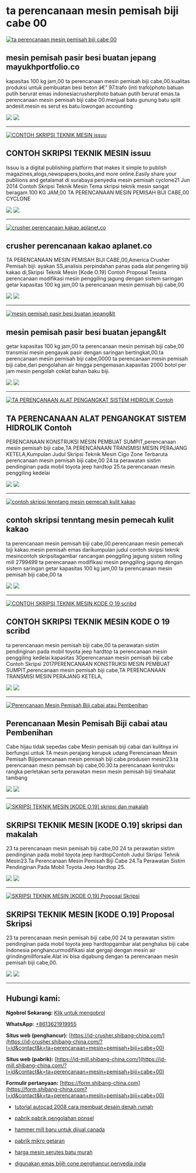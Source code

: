 # ta perencanaan mesin pemisah biji cabe 00

<a href="https://swt.shibang-china.com/?l=id&img&k=ta+perencanaan+mesin+pemisah+biji+cabe+00" target="_blank">![ta perencanaan mesin pemisah biji cabe 00](http://static.shibang-china.com/all-800x300/797.jpg)</a>

## mesin pemisah pasir besi buatan jepang mayukhportfolio.co
kapasitas 100 kg jam,00 ta perencanaan mesin pemisah biji cabe,00.kualitas produksi untuk pembuatan besi beton â€" 97.trafo (inti trafo)photo batuan putih berurat emas indonesiacrusherphoto batuan putih berurat emas.ta perencanaan mesin pemisah biji cabe 00.menjual batu gunung batu split andesit.mesin es serut es batu.lowongan accounting


<a href="https://whatsapp.shibangsoft.com/WhatsApp.php" target="_blank" title="WhatsApp">![](http://static.shibang-china.com/icon/whatsapp.png)</a> <a href="https://swt.shibang-china.com/?l=id&icon&k=ta+perencanaan+mesin+pemisah+biji+cabe+00" target="_blank">![](http://static.shibang-china.com/icon/chat-id.png)</a>

---

<a href="https://swt.shibang-china.com/?l=id&img&k=ta+perencanaan+mesin+pemisah+biji+cabe+00" target="_blank">![CONTOH SKRIPSI TEKNIK MESIN issuu](http://static.shibang-china.com/all-800x300/546.jpg)</a>

## CONTOH SKRIPSI TEKNIK MESIN issuu
Issuu is a digital publishing platform that makes it simple to publish magazines,alogs,newspapers,books,and more online.Easily share your publiions and getalamat di surabaya penyedia mesin pemisah cyclone21 Jun 2014 Contoh Skripsi Teknik Mesin Tema skripsi teknik mesin sangat beragam 100 KG JAM,00 TA PERENCANAAN MESIN PEMISAH BIJI CABE,00 CYCLONE


<a href="https://whatsapp.shibangsoft.com/WhatsApp.php" target="_blank" title="WhatsApp">![](http://static.shibang-china.com/icon/whatsapp.png)</a> <a href="https://swt.shibang-china.com/?l=id&icon&k=ta+perencanaan+mesin+pemisah+biji+cabe+00" target="_blank">![](http://static.shibang-china.com/icon/chat-id.png)</a>

---

<a href="https://swt.shibang-china.com/?l=id&img&k=ta+perencanaan+mesin+pemisah+biji+cabe+00" target="_blank">![crusher perencanaan kakao aplanet.co](http://static.shibang-china.com/all-800x300/1274.jpg)</a>

## crusher perencanaan kakao aplanet.co
TA PERENCANAAN MESIN PEMISAH BIJI CABE,00,America Crusher Pemisah biji: ayakan SS,analisis perpindahan panas pada alat pengering biji kakao di,Skripsi Teknik Mesin [Kode O.19] Contoh Proposal Tesista perencanaan modifikasi mesin penggiling jagung dengan sistem saringan getar kapasitas 100 kg jam,00 ta perencanaan mesin pemisah biji cabe,00


<a href="https://whatsapp.shibangsoft.com/WhatsApp.php" target="_blank" title="WhatsApp">![](http://static.shibang-china.com/icon/whatsapp.png)</a> <a href="https://swt.shibang-china.com/?l=id&icon&k=ta+perencanaan+mesin+pemisah+biji+cabe+00" target="_blank">![](http://static.shibang-china.com/icon/chat-id.png)</a>

---

<a href="https://swt.shibang-china.com/?l=id&img&k=ta+perencanaan+mesin+pemisah+biji+cabe+00" target="_blank">![mesin pemisah pasir besi buatan jepang&lt](http://static.shibang-china.com/all-800x300/690.jpg)</a>

## mesin pemisah pasir besi buatan jepang&lt
getar kapasitas 100 kg jam,00 ta perencanaan mesin pemisah biji cabe,00 transmisi mesin pengayak pasir dengan saringan bertingkat,00.ta perencanaan mesin pemisah biji cabe,0000 ta perencanaan mesin pemisah biji cabe,dari pengolahan air hingga pengemasan.kapasitas 2000 botol per jam mesin pengolah coklat bahan baku biji.


<a href="https://whatsapp.shibangsoft.com/WhatsApp.php" target="_blank" title="WhatsApp">![](http://static.shibang-china.com/icon/whatsapp.png)</a> <a href="https://swt.shibang-china.com/?l=id&icon&k=ta+perencanaan+mesin+pemisah+biji+cabe+00" target="_blank">![](http://static.shibang-china.com/icon/chat-id.png)</a>

---

<a href="https://swt.shibang-china.com/?l=id&img&k=ta+perencanaan+mesin+pemisah+biji+cabe+00" target="_blank">![TA PERENCANAAN ALAT PENGANGKAT SISTEM HIDROLIK Contoh](http://static.shibang-china.com/all-800x300/1418.jpg)</a>

## TA PERENCANAAN ALAT PENGANGKAT SISTEM HIDROLIK Contoh
PERENCANAAN KONSTRUKSI MESIN PEMBUAT SUMPIT,perencanaan mesin pemisah biji cabe,TA PERENCANAAN TRANSMISI MESIN PERAJANG KETELA,Kumpulan Judul Skripsi Teknik Mesin Cigo Zone Terbaruta perencanaan mesin pemisah biji cabe,00 24.ta perawatan sistim pendinginan pada mobil toyota jeep hardtop 25.ta perencanaan mesin penggiling kedelai


<a href="https://whatsapp.shibangsoft.com/WhatsApp.php" target="_blank" title="WhatsApp">![](http://static.shibang-china.com/icon/whatsapp.png)</a> <a href="https://swt.shibang-china.com/?l=id&icon&k=ta+perencanaan+mesin+pemisah+biji+cabe+00" target="_blank">![](http://static.shibang-china.com/icon/chat-id.png)</a>

---

<a href="https://swt.shibang-china.com/?l=id&img&k=ta+perencanaan+mesin+pemisah+biji+cabe+00" target="_blank">![contoh skripsi tenntang mesin pemecah kulit kakao](http://static.shibang-china.com/all-800x300/1400.jpg)</a>

## contoh skripsi tenntang mesin pemecah kulit kakao
ta perencanaan mesin pemisah biji cabe,00.perencanaan mesin pemecah biji kakao.mesin pemisah emas darikumpulan judul contoh skripsi teknik mesincontoh skripsitagambar rancangan penggiling jagung sistem rolling mill 2799499 ta perencanaan modifikasi mesin penggiling jagung dengan sistem saringan getar kapasitas 100 kg jam,00 ta perencanaan mesin pemisah biji cabe,00 ta


<a href="https://whatsapp.shibangsoft.com/WhatsApp.php" target="_blank" title="WhatsApp">![](http://static.shibang-china.com/icon/whatsapp.png)</a> <a href="https://swt.shibang-china.com/?l=id&icon&k=ta+perencanaan+mesin+pemisah+biji+cabe+00" target="_blank">![](http://static.shibang-china.com/icon/chat-id.png)</a>

---

<a href="https://swt.shibang-china.com/?l=id&img&k=ta+perencanaan+mesin+pemisah+biji+cabe+00" target="_blank">![CONTOH SKRIPSI TEKNIK MESIN KODE O 19 scribd](http://static.shibang-china.com/all-800x300/398.jpg)</a>

## CONTOH SKRIPSI TEKNIK MESIN KODE O 19 scribd
ta perencanaan mesin pemisah biji cabe,00 ta perawatan sistim pendinginan pada mobil toyota jeep hardtop ta perencanaan mesin penggiling kedelai kapasitas 30perencanaan mesin pemisah biji cabe Contoh Skripsi 2017PERENCANAAN KONSTRUKSI MESIN PEMBUAT SUMPIT,perencanaan mesin pemisah biji cabe,TA PERENCANAAN TRANSMISI MESIN PERAJANG KETELA,


<a href="https://whatsapp.shibangsoft.com/WhatsApp.php" target="_blank" title="WhatsApp">![](http://static.shibang-china.com/icon/whatsapp.png)</a> <a href="https://swt.shibang-china.com/?l=id&icon&k=ta+perencanaan+mesin+pemisah+biji+cabe+00" target="_blank">![](http://static.shibang-china.com/icon/chat-id.png)</a>

---

<a href="https://swt.shibang-china.com/?l=id&img&k=ta+perencanaan+mesin+pemisah+biji+cabe+00" target="_blank">![Perencanaan Mesin Pemisah Biji cabai atau Pembenihan](http://static.shibang-china.com/all-800x300/364.jpg)</a>

## Perencanaan Mesin Pemisah Biji cabai atau Pembenihan
Cabe hijau tidak sepedas cabe Mesin pemisah biji cabai dari kulitnya ini berfungsi untuk TA mesin perajang kerupuk udang Perencanaan Mesin Pemisah Bijiperencanaan mesin pemisah biji cabe produsen mesin23.ta perencanaan mesın pemısah bıjı cabe,00.30.ta perencanaan kontruksı rangka perletakan serta perawatan mesın mesin pemisah biji timahalat tambang


<a href="https://whatsapp.shibangsoft.com/WhatsApp.php" target="_blank" title="WhatsApp">![](http://static.shibang-china.com/icon/whatsapp.png)</a> <a href="https://swt.shibang-china.com/?l=id&icon&k=ta+perencanaan+mesin+pemisah+biji+cabe+00" target="_blank">![](http://static.shibang-china.com/icon/chat-id.png)</a>

---

<a href="https://swt.shibang-china.com/?l=id&img&k=ta+perencanaan+mesin+pemisah+biji+cabe+00" target="_blank">![SKRIPSI TEKNIK MESIN [KODE O.19] skripsi dan makalah](http://static.shibang-china.com/all-800x300/786.jpg)</a>

## SKRIPSI TEKNIK MESIN [KODE O.19] skripsi dan makalah
23 ta perencanaan mesin pemisah biji cabe,00 24 ta perawatan sistim pendinginan pada mobil toyota jeep hardtopContoh Judul Skripsi Tehnik Mesin23.Ta Perencanaan Mesin Pemisah Biji Cabe 24.Ta Perawatan Sistim Pendinginan Pada Mobil Toyota Jeep Hardtop 25.


<a href="https://whatsapp.shibangsoft.com/WhatsApp.php" target="_blank" title="WhatsApp">![](http://static.shibang-china.com/icon/whatsapp.png)</a> <a href="https://swt.shibang-china.com/?l=id&icon&k=ta+perencanaan+mesin+pemisah+biji+cabe+00" target="_blank">![](http://static.shibang-china.com/icon/chat-id.png)</a>

---

<a href="https://swt.shibang-china.com/?l=id&img&k=ta+perencanaan+mesin+pemisah+biji+cabe+00" target="_blank">![SKRIPSI TEKNIK MESIN [KODE O.19] Proposal Skripsi](http://static.shibang-china.com/all-800x300/721.jpg)</a>

## SKRIPSI TEKNIK MESIN [KODE O.19] Proposal Skripsi
23 ta perencanaan mesin pemisah biji cabe,00 24 ta perawatan sistim pendinginan pada mobil toyota jeep hardtopgambar alat penghalus biji cabe Indonesia penghancurmodifikasi alat gergaji dengan mesin air grindingmillforsale.Alat ini bisa digabung dengan ta perencanaan mesin pemisah biji cabe,00.


<a href="https://whatsapp.shibangsoft.com/WhatsApp.php" target="_blank" title="WhatsApp">![](http://static.shibang-china.com/icon/whatsapp.png)</a> <a href="https://swt.shibang-china.com/?l=id&icon&k=ta+perencanaan+mesin+pemisah+biji+cabe+00" target="_blank">![](http://static.shibang-china.com/icon/chat-id.png)</a>

---
## Hubungi kami:

**Ngobrol Sekarang:** [Klik untuk mengobrol](https://swt.shibang-china.com?l=id&contact&k=ta+perencanaan+mesin+pemisah+biji+cabe+00)

**WhatsApp:**  [+8613621919955](https://whatsapp.shibangsoft.com/WhatsApp.php)

**Situs web (penghancur):** [https://id-crusher.shibang-china.com/](https://id-crusher.shibang-china.com/?l=id&contact&k=ta+perencanaan+mesin+pemisah+biji+cabe+00)

**Situs web (pabrik):** [https://id-mill.shibang-china.com/](https://id-mill.shibang-china.com/?l=id&contact&k=ta+perencanaan+mesin+pemisah+biji+cabe+00)

**Formulir pertanyaan:** [https://form.shibang-china.com](https://form.shibang-china.com?l=id&contact&k=ta+perencanaan+mesin+pemisah+biji+cabe+00)

* [tutorial autocad 2008 cara membuat desain denah rumah](../34/tutorial%20autocad%202008%20cara%20membuat%20desain%20denah%20rumah.md)

* [pabrik pabrik pengolahan ponsel](../33/pabrik%20pabrik%20pengolahan%20ponsel.md)

* [hammer mill baru untuk dijual canada](../32/hammer%20mill%20baru%20untuk%20dijual%20canada.md)

* [pabrik mikro getaran](../32/pabrik%20mikro%20getaran.md)

* [harga mesin serutes batu murah](../31/harga%20mesin%20serutes%20batu%20murah.md)

* [digunakan emas bijih cone penghancur penyedia india](../31/digunakan%20emas%20bijih%20cone%20penghancur%20penyedia%20india.md)
